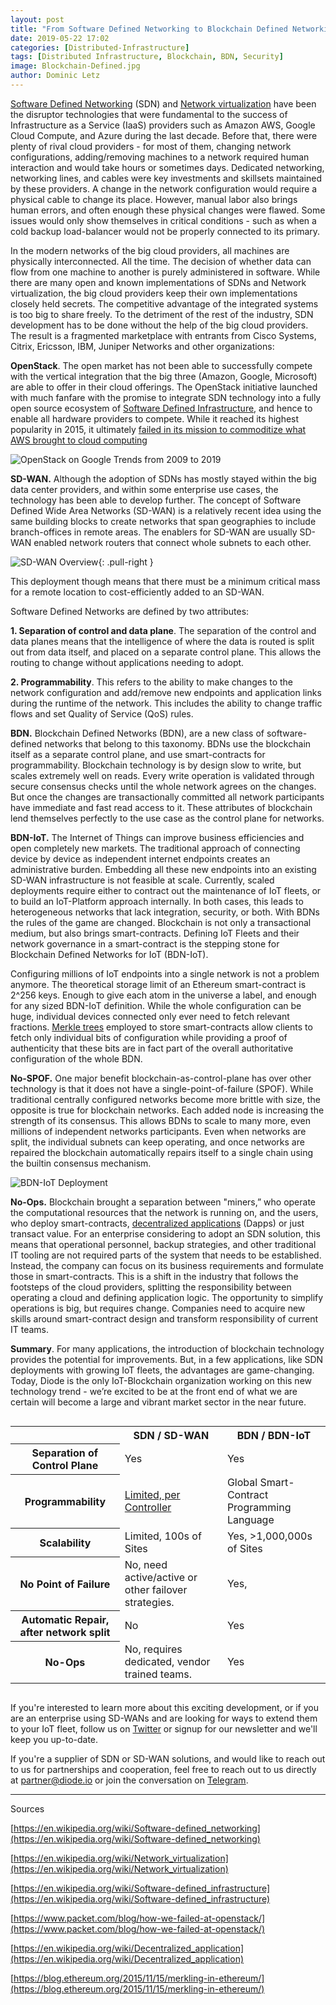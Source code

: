 ```yaml
---
layout: post
title: "From Software Defined Networking to Blockchain Defined Networking"
date: 2019-05-22 17:02
categories: [Distributed-Infrastructure]
tags: [Distributed Infrastructure, Blockchain, BDN, Security]
image: Blockchain-Defined.jpg
author: Dominic Letz
---
```


[Software Defined Networking](https://en.wikipedia.org/wiki/Software-defined_networking) (SDN) and [Network virtualization](https://en.wikipedia.org/wiki/Network_virtualization) have been the disruptor technologies that were fundamental to the success of Infrastructure as a Service (IaaS) providers such as Amazon AWS, Google Cloud Compute, and Azure during the last decade. Before that, there were plenty of rival cloud providers - for most of them, changing network configurations, adding/removing machines to a network required human interaction and would take hours or sometimes days. Dedicated networking, networking lines, and cables were key investments and skillsets maintained by these providers. A change in the network configuration would require a physical cable to change its place. However, manual labor also brings human errors, and often enough these physical changes were flawed.  Some issues would only show themselves in critical conditions - such as when a cold backup load-balancer would not be properly connected to its primary.

In the modern networks of the big cloud providers, all machines are physically interconnected. All the time. The decision of whether data can flow from one machine to another is purely administered in software. While there are many open and known implementations of SDNs and Network virtualization, the big cloud providers keep their own implementations closely held secrets. The competitive advantage of the integrated systems is too big to share freely. To the detriment of the rest of the industry, SDN development has to be done without the help of the big cloud providers. The result is a fragmented marketplace with entrants from Cisco Systems, Citrix, Ericsson, IBM, Juniper Networks and other organizations:

**OpenStack**. The open market has not been able to successfully compete with the vertical integration that the big three (Amazon, Google, Microsoft) are able to offer in their cloud offerings. The OpenStack initiative launched with much fanfare with the promise to integrate SDN technology into a fully open source ecosystem of [Software Defined Infrastructure](https://en.wikipedia.org/wiki/Software-defined_infrastructure), and hence to enable all hardware providers to compete. While it reached its highest popularity in 2015, it ultimately [failed in its mission to commoditize what AWS brought to cloud computing ](https://www.packet.com/blog/how-we-failed-at-openstack/)

![OpenStack on Google Trends from 2009 to 2019](images/blog/Blockchain-Defined0.png "The Rise and Fall of OpenStack")

**SD-WAN.** Although the adoption of SDNs has mostly stayed within the big data center providers, and within some enterprise use cases, the technology has been able to develop further. The concept of Software Defined Wide Area Networks (SD-WAN) is a relatively recent idea using the same building blocks to create networks that span geographies to include branch-offices in remote areas. The enablers for SD-WAN are usually SD-WAN enabled network routers that connect whole subnets to each other. 

![SD-WAN Overview](images/blog/Blockchain-Defined2.png "SD-WAN Overview"){: .pull-right }

This deployment though means that there must be a minimum critical mass for a remote location to cost-efficiently added to an SD-WAN. 

Software Defined Networks are defined by two attributes:

**1. Separation of control and data plane**. The separation of the control and data planes means that the intelligence of where the data is routed is split out from data itself, and placed on a separate control plane. This allows the routing to change without applications needing to adopt.


**2. Programmability**. This refers to the ability to make changes to the network configuration and add/remove new endpoints and application links during the runtime of the network. This includes the ability to change traffic flows and set Quality of Service (QoS) rules.

**BDN.** Blockchain Defined Networks (BDN), are a new class of software-defined networks that belong to this taxonomy. BDNs use the blockchain itself as a separate control plane, and use smart-contracts for programmability. Blockchain technology is by design slow to write, but scales extremely well on reads. Every write operation is validated through secure consensus checks until the whole network agrees on the changes. But once the changes are transactionally committed all network participants have immediate and fast read access to it. These attributes of blockchain lend themselves perfectly to the use case as the control plane for networks. 

**BDN-IoT.** The Internet of Things can improve business efficiencies and open completely new markets. The traditional approach of connecting device by device as independent internet endpoints creates an administrative burden. Embedding all these new endpoints into an existing SD-WAN infrastructure is not feasible at scale. Currently, scaled deployments require either to contract out the maintenance of IoT fleets, or to build an IoT-Platform approach internally.  In both cases, this leads to heterogeneous networks that lack integration, security, or both. With BDNs the rules of the game are changed. Blockchain is not only a transactional medium, but also brings smart-contracts. Defining IoT Fleets and their network governance in a smart-contract is the stepping stone for Blockchain Defined Networks for IoT (BDN-IoT).

Configuring millions of IoT endpoints into a single network is not a problem anymore. The theoretical storage limit of an Ethereum smart-contract is 2^256 keys. Enough to give each atom in the universe a label, and enough for any sized BDN-IoT definition. While the whole configuration can be huge, individual devices connected only ever need to fetch relevant fractions. [Merkle trees](https://blog.ethereum.org/2015/11/15/merkling-in-ethereum/) employed to store smart-contracts allow clients to fetch only individual bits of configuration while providing a proof of authenticity that these bits are in fact part of the overall authoritative configuration of the whole BDN.

**No-SPOF.** One major benefit blockchain-as-control-plane has over other technology is that it does not have a single-point-of-failure (SPOF). While traditional centrally configured networks become more brittle with size, the opposite is true for blockchain networks. Each added node is increasing the strength of its consensus. This allows BDNs to scale to many more, even millions of independent networks participants. Even when networks are split, the individual subnets can keep operating, and once networks are repaired the blockchain automatically repairs itself to a single chain using the builtin consensus mechanism. 

![BDN-IoT Deployment](images/blog/Blockchain-Defined1.png "BDN-IoT Deployment")


**No-Ops.** Blockchain brought a separation between "miners,” who operate the computational resources that the network is running on, and the users, who deploy smart-contracts, [decentralized applications](https://en.wikipedia.org/wiki/Decentralized_application) (Dapps) or just transact value. For an enterprise considering to adopt an SDN solution, this means that operational personnel, backup strategies, and other traditional IT tooling are not required parts of the system that needs to be established. Instead, the company can focus on its business requirements and formulate those in smart-contracts. This is a shift in the industry that follows the footsteps of the cloud providers, splitting the responsibility between operating a cloud and defining application logic. The opportunity to simplify operations is big, but requires change. Companies need to acquire new skills around smart-contract design and transform responsibility of current IT teams.

**Summary**. For many applications, the introduction of blockchain technology provides the potential for improvements.  But, in a few applications, like SDN deployments with growing IoT fleets, the advantages are game-changing. Today, Diode is the only IoT-Blockchain organization working on this new technology trend - we’re excited to be at the front end of what we are certain will become a large and vibrant market sector in the near future. 

<div style="overflow: auto"><table>
  <tr>
   <th></th>
   <th>SDN / SD-WAN</th>
   <th>BDN / BDN-IoT</th>
  </tr>
  <tr>
   <th>Separation of Control Plane</th>
   <td class="green">Yes</td>
   <td class="green">Yes</td>
  </tr>
  <tr>
   <th>Programmability</th>
   <td class="yellow"><a href="https://www.cisco.com/c/dam/en_us/solutions/industries/docs/gov/software_defined_networking.pdf">Limited, per Controller</a></td>
   <td class="green">Global Smart-Contract Programming Language</td>
  </tr>
  <tr>
   <th>Scalability</th>
   <td class="yellow">Limited, 100s of Sites</td>
   <td class="green">Yes, >1,000,000s of Sites</td>
  </tr>
  <tr>
   <th>No Point of Failure</th>
   <td class="red">No, need active/active or other failover strategies.</td>
   <td class="green">Yes, </td>
  </tr>
  <tr>
   <th>Automatic Repair, after network split</th>
   <td class="red">No</td>
   <td class="green">Yes</td>
  </tr>
  <tr>
   <th>No-Ops</th>
   <td class="red">No, requires dedicated, vendor trained teams.</td>
   <td class="green">Yes</td>
  </tr>
</table></div>

If you're interested to learn more about this exciting development, or if you are an enterprise using SD-WANs and are looking for ways to extend them to your IoT fleet, follow us on [Twitter](https://twitter.com/diode_chain) or signup for our newsletter and we'll keep you up-to-date.

If you're a supplier of SDN or SD-WAN solutions, and would like to reach out to us for partnerships and cooperation, feel free to reach out to us directly at [partner@diode.io](mailto:partner@diode.io) or join the conversation on [Telegram](https://t.me/diode_chain).

<hr/>

Sources

[https://en.wikipedia.org/wiki/Software-defined_networking](https://en.wikipedia.org/wiki/Software-defined_networking)

[https://en.wikipedia.org/wiki/Network_virtualization](https://en.wikipedia.org/wiki/Network_virtualization)

[https://en.wikipedia.org/wiki/Software-defined_infrastructure](https://en.wikipedia.org/wiki/Software-defined_infrastructure)

[https://www.packet.com/blog/how-we-failed-at-openstack/](https://www.packet.com/blog/how-we-failed-at-openstack/)

[https://en.wikipedia.org/wiki/Decentralized_application](https://en.wikipedia.org/wiki/Decentralized_application)

[https://blog.ethereum.org/2015/11/15/merkling-in-ethereum/](https://blog.ethereum.org/2015/11/15/merkling-in-ethereum/)
